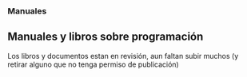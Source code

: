 ### Manuales
## Manuales y libros sobre programación

Los libros y documentos estan en revisión, aun faltan subir muchos (y retirar alguno que no tenga permiso de publicación)

